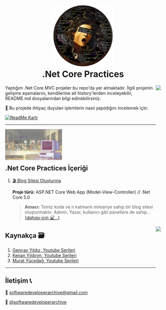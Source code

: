 <h1 align="center">
  <br>
  <a href="https://github.com/zeynepaslierhan/.NetCoreArchive"><img src="https://github.com/zeynepaslierhan/.NetCorePractices/blob/main/img/Readme/Logo.png" alt="SoftwareDeveloperArchive" width="200"></a>
  <br>
  .Net Core Practices
  <br>
</h1>

<img src="https://github.com/zeynepaslierhan/.NetCorePractices/blob/main/img/Readme/Giri%C5%9F.gif" align="right" height="200">

Yaptığım .Net Core MVC projeler bu repo'da yer almaktadır. İlgili projenin gelişme aşamalarını, kendilerine ait history'lerden inceleyebilir, README.md dosyalarından bilgi edinebilirsiniz.

 :dizzy: Bu projede ihtiyaç duyulan işlemlerin nasıl yapıldığını incelemek için:

[![ReadMe Kartı](https://github-readme-stats.vercel.app/api/pin/?username=zeynepaslierhan&repo=.NetCoreArchive)](https://github.com/zeynepaslierhan/.NetCoreArchive)

---


<a href="https://www.youtube.com/playlist?list=PLjMBQHLzNCzaCU6pl57ik1tHxBB0_XifG"><img src="https://github.com/zeynepaslierhan/.NetCorePractices/blob/main/img/.Net%20Core%20Youtube%20k%C3%BC%C3%A7%C3%BCk%20resim.jpg" align="left" height="100"> </a>
</br>
</br>
</br>
</br>
</br>

## .Net Core Practices İçeriği

1.  [ 🎬 Blog Sitesi Oluşturma](https://www.youtube.com/playlist?list=PLjMBQHLzNCzaCU6pl57ik1tHxBB0_XifG)

     **Proje türü:** ASP.NET Core Web App (Model-View-Controller) // .Net Core 5.0

     > **Amacı:** Temiz koda ve n katmanlı mimariye sahip bir blog sitesi oluşturmaktır. Admin, Yazar, kullanıcı gibi panellere de sahip... [(*dahası için 💻...*)](https://github.com/zeynepaslierhan/.NetCorePractices/tree/main/NetCoreWebApp1)


<img src="https://github.com/zeynepaslierhan/.NetCorePractices/blob/main/img/Readme/Kaynak%C3%A7a.gif" align="right" height="150">


## Kaynakça :card_file_box:

1. [Gençay Yıldız, Youtube Serileri](https://www.youtube.com/playlist?list=PLQVXoXFVVtp33KHoTkWklAo72l5bcjPVL)
2. [Kenan Yıldırım, Youtube Serileri](https://www.youtube.com/watch?v=-Fgpo2HvGIE&list=PLpiXyP9d3U1pUCEi8-S2pXzQchNuqJ3Kp)
3. [Murat Yücedağ, Youtube Serileri](https://www.youtube.com/playlist?list=PLKnjBHu2xXNNkinaVhPqPZG0ubaLN63ci)


---
## İletişim :telephone_receiver:

:e-mail:  softwaredeveloperarchive@gmail.com

:iphone: [@softwaredeveloperarchive](https://www.instagram.com/softwaredeveloperarchive/)
